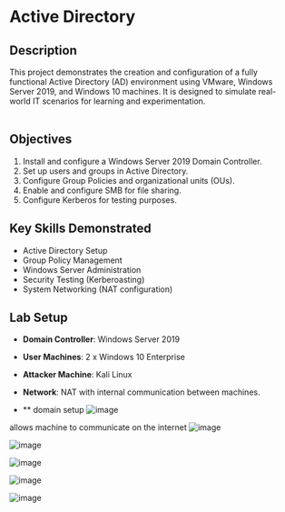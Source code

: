 <h1>Active Directory</h1>

<h2>Description</h2>
This project demonstrates the creation and configuration of a fully functional Active Directory (AD) environment using VMware, Windows Server 2019, and Windows 10 machines. It is designed to simulate real-world IT scenarios for learning and experimentation.
<br />
<br />

## Objectives
1. Install and configure a Windows Server 2019 Domain Controller.
2. Set up users and groups in Active Directory.
3. Configure Group Policies and organizational units (OUs).
4. Enable and configure SMB for file sharing.
5. Configure Kerberos for testing purposes.

## Key Skills Demonstrated
- Active Directory Setup
- Group Policy Management
- Windows Server Administration
- Security Testing (Kerberoasting)
- System Networking (NAT configuration)

## Lab Setup
- **Domain Controller**: Windows Server 2019
- **User Machines**: 2 x Windows 10 Enterprise
- **Attacker Machine**: Kali Linux
- **Network**: NAT with internal communication between machines.

- ** domain setup 
![image](https://github.com/user-attachments/assets/b8d8c1b3-91a6-4253-aa29-f96843077558)

allows machine to communicate on the internet 
![image](https://github.com/user-attachments/assets/965b0c93-1e55-474e-8cc3-9694fbdb4a76)

![image](https://github.com/user-attachments/assets/b22e0b67-226e-4899-ba85-932ed91b9008)

![image](https://github.com/user-attachments/assets/9074198d-bc62-4059-af84-6fa8821ab27e)

![image](https://github.com/user-attachments/assets/194548d9-5cba-4aef-a035-abb5c4f262bc)

![image](https://github.com/user-attachments/assets/11fe19a6-b18e-41a4-880d-c836c6744863)



 
